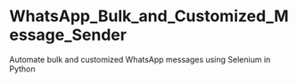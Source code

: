 # WhatsApp_Bulk_and_Customized_Message_Sender
Automate bulk and customized WhatsApp messages using Selenium in Python
